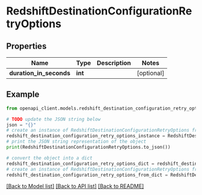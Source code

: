 # RedshiftDestinationConfigurationRetryOptions


## Properties

Name | Type | Description | Notes
------------ | ------------- | ------------- | -------------
**duration_in_seconds** | **int** |  | [optional] 

## Example

```python
from openapi_client.models.redshift_destination_configuration_retry_options import RedshiftDestinationConfigurationRetryOptions

# TODO update the JSON string below
json = "{}"
# create an instance of RedshiftDestinationConfigurationRetryOptions from a JSON string
redshift_destination_configuration_retry_options_instance = RedshiftDestinationConfigurationRetryOptions.from_json(json)
# print the JSON string representation of the object
print(RedshiftDestinationConfigurationRetryOptions.to_json())

# convert the object into a dict
redshift_destination_configuration_retry_options_dict = redshift_destination_configuration_retry_options_instance.to_dict()
# create an instance of RedshiftDestinationConfigurationRetryOptions from a dict
redshift_destination_configuration_retry_options_from_dict = RedshiftDestinationConfigurationRetryOptions.from_dict(redshift_destination_configuration_retry_options_dict)
```
[[Back to Model list]](../README.md#documentation-for-models) [[Back to API list]](../README.md#documentation-for-api-endpoints) [[Back to README]](../README.md)


